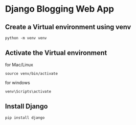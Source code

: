 # Django Blogging Web App

## Create a Virtual environment using venv

```
python -m venv venv
```

## Activate the Virtual environment
for Mac/Linux

```
source venv/bin/activate
```
for windows
```
venv\Scripts\activate
```

## Install Django
```
pip install django
```

